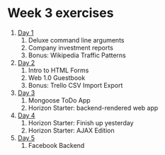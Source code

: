# Week 3 exercises

1. [Day 1](day1/README.md)
    1. Deluxe command line arguments
    1. Company investment reports
    1. Bonus: Wikipedia Traffic Patterns
1. [Day 2](day2/README.md)
    1. Intro to HTML Forms
    1. Web 1.0 Guestbook
    1. Bonus: Trello CSV Import Export
1. [Day 3](day3/README.md)
    1. Mongoose ToDo App
    1. Horizon Starter: backend-rendered web app
1. [Day 4](day4/README.md)
    1. Horizon Starter: Finish up yesterday
    1. Horizon Starter: AJAX Edition
1. [Day 5](day5/README.md)
    1. Facebook Backend
